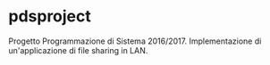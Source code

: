 # pdsproject
Progetto Programmazione di Sistema 2016/2017. Implementazione di un'applicazione di file sharing in LAN.
 

